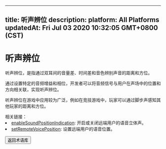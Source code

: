 
---
title: 听声辨位
description: 
platform: All Platforms
updatedAt: Fri Jul 03 2020 10:32:05 GMT+0800 (CST)
---
# 听声辨位
听声辨位，是指通过双耳间的音量差、时间差和音色辨别声音的距离和方位。

通过设置特定的音频增益和相位，开发者可以将音频信号与用户在声场中的位置和方向相关联，实现听声辨位。

听声辨位在游戏中应用较为广泛，例如在竞技游戏中，玩家可以通过脚步声感知其他玩家的距离和方位。

<div class="alert info">相关链接：<li><a href="https://docs.agora.io/cn/Interactive%20Broadcast/API%20Reference/cpp/classagora_1_1rtc_1_1_i_rtc_engine.html#ac3f53f474760a834fef050937c4cf7fa">enableSoundPositionIndication</a>: 开启或关闭远端用户的语音立体声。</li><li><a href="https://docs.agora.io/cn/Interactive%20Broadcast/API%20Reference/cpp/classagora_1_1rtc_1_1_i_rtc_engine.html#aab17677dfb8355c7f9269b65702549a5">setRemoteVoicePosition</a>: 设置远端用户的语音位置。</li></div>

<a href="../../cn/Agora%20Platform/terms.md"><button>返回术语库</button></a>
